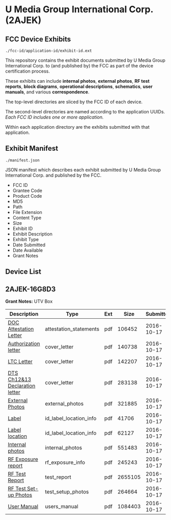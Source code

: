 # U Media Group International Corp. (2AJEK)
## FCC Device Exhibits

```
./fcc-id/application-id/exhibit-id.ext
```

This repository contains the exhibit documents submitted by U Media Group International Corp. to (and published by) the FCC as part of the device certification process.

These exhibits can include **internal photos**, **external photos**, **RF test reports**, **block diagrams**, **operational descriptions**, **schematics**, **user manuals**, and various **correspondence**.

The top-level directories are sliced by the FCC ID of each device.

The second-level directories are named according to the application UUIDs. *Each FCC ID includes one or more application.*

Within each application directory are the exhibits submitted with that application. 

## Exhibit Manifest

```
./manifest.json
```

JSON manifest which describes each exhibit submitted by U Media Group International Corp. and published by the FCC.

- FCC ID
- Grantee Code
- Product Code
- MD5
- Path
- File Extension
- Content Type
- Size
- Exhibit ID
- Exhibit Description
- Exhibit Type
- Date Submitted
- Date Available
- Grant Notes

## Device List
## 2AJEK-16G8D3
**Grant Notes:** UTV Box

| Description | Type | Ext | Size | Submitted | Available |
| ----------- | ---- | --- | ---- | --------- | --------- |
| [DOC Attestation Letter](2AJEK-16G8D3/997ea5660dcad0252bed5e0a483c6768/3164750.pdf) | attestation_statements | pdf | 106452 | 2016-10-17 | 2016-10-17 |
| [Authorization letter](2AJEK-16G8D3/997ea5660dcad0252bed5e0a483c6768/3164752.pdf) | cover_letter | pdf | 140738 | 2016-10-17 | 2016-10-17 |
| [LTC Letter](2AJEK-16G8D3/997ea5660dcad0252bed5e0a483c6768/3164753.pdf) | cover_letter | pdf | 142207 | 2016-10-17 | 2016-10-17 |
| [DTS Ch12&13 Declaration letter](2AJEK-16G8D3/997ea5660dcad0252bed5e0a483c6768/3164754.pdf) | cover_letter | pdf | 283138 | 2016-10-17 | 2016-10-17 |
| [External Photos](2AJEK-16G8D3/997ea5660dcad0252bed5e0a483c6768/3164755.pdf) | external_photos | pdf | 321885 | 2016-10-17 | 2016-10-17 |
| [Label](2AJEK-16G8D3/997ea5660dcad0252bed5e0a483c6768/3164756.pdf) | id_label_location_info | pdf | 41706 | 2016-10-17 | 2016-10-17 |
| [Label location](2AJEK-16G8D3/997ea5660dcad0252bed5e0a483c6768/3164757.pdf) | id_label_location_info | pdf | 62127 | 2016-10-17 | 2016-10-17 |
| [Internal photos](2AJEK-16G8D3/997ea5660dcad0252bed5e0a483c6768/3164758.pdf) | internal_photos | pdf | 551483 | 2016-10-17 | 2016-10-17 |
| [RF Exposure report](2AJEK-16G8D3/997ea5660dcad0252bed5e0a483c6768/3164760.pdf) | rf_exposure_info | pdf | 245243 | 2016-10-17 | 2016-10-17 |
| [RF Test Report](2AJEK-16G8D3/997ea5660dcad0252bed5e0a483c6768/3164775.pdf) | test_report | pdf | 2655105 | 2016-10-17 | 2016-10-17 |
| [RF Test Set-up Photos](2AJEK-16G8D3/997ea5660dcad0252bed5e0a483c6768/3164776.pdf) | test_setup_photos | pdf | 264664 | 2016-10-17 | 2016-10-17 |
| [User Manual](2AJEK-16G8D3/997ea5660dcad0252bed5e0a483c6768/3164762.pdf) | users_manual | pdf | 1084403 | 2016-10-17 | 2016-10-17 |
